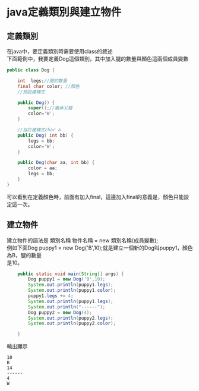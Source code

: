 # java定義類別與建立物件
## 定義類別
在java中，要定義類別時需要使用class的敘述  
下面範例中，我要定義Dog這個類別，其中加入腿的數量與顏色這兩個成員變數
```java
public class Dog {

    int  legs;//腿的數量
    final char color; //顏色
    //預設建構式

    public Dog() {
        super();//繼承父籍
        color='W';
    }

    //自訂建構式char a
    public Dog( int bb) {
        legs = bb;
        color='W';
    }

    public Dog(char aa, int bb) {
        color = aa;
        legs = bb;
    }
}
```
可以看到在定義顏色時，前面有加入final，這邊加入final的意義是，顏色只能設定這一次。

## 建立物件
建立物件的語法是 類別名稱 物件名稱 = new 類別名稱(成員變數);  
例如下面Dog puppy1 = new Dog('B',10);就是建立一個新的Dog叫puppy1，顏色為B，腿的數量  
是10。

```java
    public static void main(String[] args) {
        Dog puppy1 = new Dog('B',10);
        System.out.println(puppy1.legs);
        System.out.println(puppy1.color);
        puppy1.legs += 4;
        System.out.println(puppy1.legs);
        System.out.println("------");
        Dog puppy2 = new Dog(4);
        System.out.println(puppy2.legs);
        System.out.println(puppy2.color);

    }
```
輸出顯示
```
10
B
14
------
4
W
```
